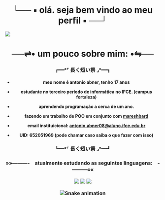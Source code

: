 ### <h1 align="center"> └── ▪️ olá. seja bem vindo ao meu perfil ▪️ ──┘ </h1>
<img src = "https://64.media.tumblr.com/3cf391ca6839e7126a3bea2c7f217301/tumblr_pwgbi0S0Dm1vy2tgqo10_1280.jpg">
<h1 align="center"> ──⇌• um pouco sobre mim: •⇋──  </h1>
   <h3 align="center">
┏━°⌜ 長く短い祭 ⌟°━┓
 
 <h4 align = center>
  
-  meu nome é antonio abner, tenho 17 anos

-  estudante no terceiro período de informática no IFCE. (campus fortaleza)
  
-  aprendendo programação a cerca de um ano.

-  fazendo um trabalho de POO em conjunto com [mareshbard](https://github.com/mareshbard)

-  email instituicional: antonio.abner08@aluno.ifce.edu.br
  
-  UID: 652051969 (pode chamar caso saiba o que fazer com isso)
  <h3 align = center>
      ┗━°⌜ 長く短い祭 ⌟°━┛
  <h3 align = center>

   
   
   <h3 align="center">
»»———-　atualmente estudando as seguintes linguagens:　-———««  
  <div style="display: inline_block"><br>
 <link rel="stylesheet" href="https://img.shields.io/badge/Java-ED8B00?style=for-the-badge&logo=openjdk&logoColor=white">
 <img src="https://img.shields.io/badge/Java-ED8B00?style=for-the-badge&logo=openjdk&logoColor=white" />
 <img src="https://img.shields.io/badge/-JavaScript-0D1117?style=for-the-badge&logo=javascript&labelColor=0D1117&textColor=0D1117" />
 <img src="https://img.shields.io/badge/-python-0D1117?style=for-the-badge&logo=python&logoColor=1572B6&labelColor=0D1117" />
 
  ![Snake animation](https://github.com/LuigiGF/LuigiGF/blob/output/github-contribution-grid-snake.svg)

 
